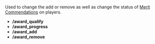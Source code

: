 Used to change the add or remove as well as change the status of
[Merit Commendations](../merits/index.md) on players.

- **/award_qualify**
- **/award_progress**
- **/award_add**
- **/award_remove**
